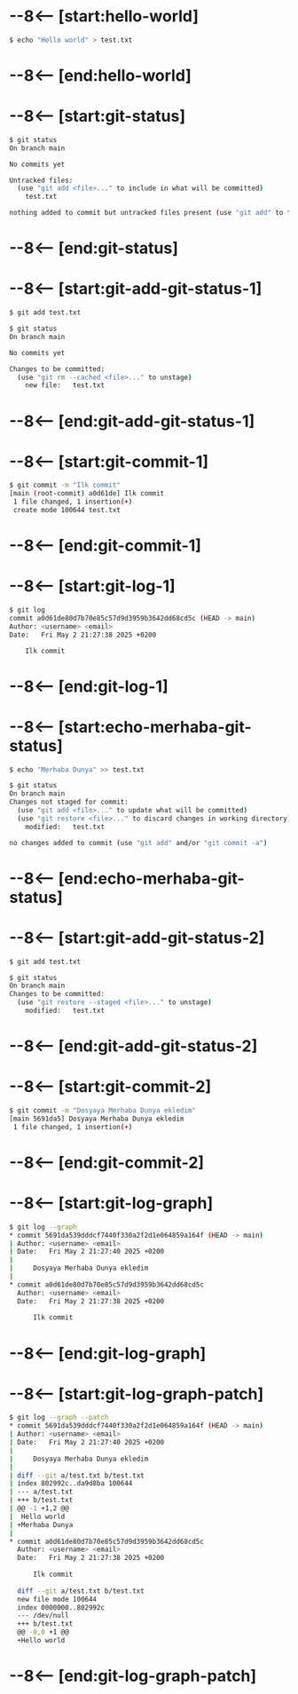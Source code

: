 # --8<-- [start:hello-world]
```bash 
$ echo "Hello world" > test.txt
```
# --8<-- [end:hello-world]
# --8<-- [start:git-status]
```bash hl_lines="6-8"
$ git status
On branch main

No commits yet

Untracked files:
  (use "git add <file>..." to include in what will be committed)
	test.txt

nothing added to commit but untracked files present (use "git add" to track)
```
# --8<-- [end:git-status]
# --8<-- [start:git-add-git-status-1]
```bash 
$ git add test.txt

$ git status
On branch main

No commits yet

Changes to be committed:
  (use "git rm --cached <file>..." to unstage)
	new file:   test.txt

```
# --8<-- [end:git-add-git-status-1]
# --8<-- [start:git-commit-1]
```bash 
$ git commit -m "Ilk commit"
[main (root-commit) a0d61de] Ilk commit
 1 file changed, 1 insertion(+)
 create mode 100644 test.txt
```
# --8<-- [end:git-commit-1]
# --8<-- [start:git-log-1]
```bash 
$ git log
commit a0d61de80d7b70e85c57d9d3959b3642dd68cd5c (HEAD -> main)
Author: <username> <email>
Date:   Fri May 2 21:27:38 2025 +0200

    Ilk commit
```
# --8<-- [end:git-log-1]
# --8<-- [start:echo-merhaba-git-status]
```bash 
$ echo "Merhaba Dunya" >> test.txt

$ git status
On branch main
Changes not staged for commit:
  (use "git add <file>..." to update what will be committed)
  (use "git restore <file>..." to discard changes in working directory)
	modified:   test.txt

no changes added to commit (use "git add" and/or "git commit -a")
```
# --8<-- [end:echo-merhaba-git-status]
# --8<-- [start:git-add-git-status-2]
```bash 
$ git add test.txt

$ git status
On branch main
Changes to be committed:
  (use "git restore --staged <file>..." to unstage)
	modified:   test.txt

```
# --8<-- [end:git-add-git-status-2]
# --8<-- [start:git-commit-2]
```bash 
$ git commit -m "Dosyaya Merhaba Dunya ekledim"
[main 5691da5] Dosyaya Merhaba Dunya ekledim
 1 file changed, 1 insertion(+)
```
# --8<-- [end:git-commit-2]
# --8<-- [start:git-log-graph]
```bash 
$ git log --graph
* commit 5691da539dddcf7440f330a2f2d1e064859a164f (HEAD -> main)
| Author: <username> <email>
| Date:   Fri May 2 21:27:40 2025 +0200
| 
|     Dosyaya Merhaba Dunya ekledim
| 
* commit a0d61de80d7b70e85c57d9d3959b3642dd68cd5c
  Author: <username> <email>
  Date:   Fri May 2 21:27:38 2025 +0200
  
      Ilk commit
```
# --8<-- [end:git-log-graph]
# --8<-- [start:git-log-graph-patch]
```bash 
$ git log --graph --patch
* commit 5691da539dddcf7440f330a2f2d1e064859a164f (HEAD -> main)
| Author: <username> <email>
| Date:   Fri May 2 21:27:40 2025 +0200
| 
|     Dosyaya Merhaba Dunya ekledim
| 
| diff --git a/test.txt b/test.txt
| index 802992c..da9d8ba 100644
| --- a/test.txt
| +++ b/test.txt
| @@ -1 +1,2 @@
|  Hello world
| +Merhaba Dunya
| 
* commit a0d61de80d7b70e85c57d9d3959b3642dd68cd5c
  Author: <username> <email>
  Date:   Fri May 2 21:27:38 2025 +0200
  
      Ilk commit
  
  diff --git a/test.txt b/test.txt
  new file mode 100644
  index 0000000..802992c
  --- /dev/null
  +++ b/test.txt
  @@ -0,0 +1 @@
  +Hello world
```
# --8<-- [end:git-log-graph-patch]
